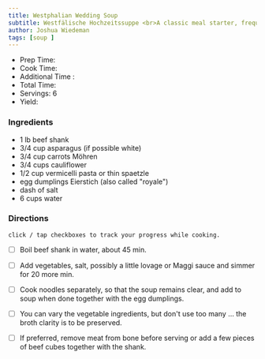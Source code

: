 ```yaml
---
title: Westphalian Wedding Soup
subtitle: Westfälische Hochzeitssuppe <br>A classic meal starter, frequently served at weddings and Sunday dinners.
author: Joshua Wiedeman
tags: [soup ]
---
```


- Prep Time:
- Cook Time: 
- Additional Time : 
- Total Time: 
- Servings: 6
- Yield: 


### Ingredients

- 1 lb beef shank
- 3/4 cup asparagus (if possible white)
- 3/4 cup carrots Möhren
- 3/4 cups cauliflower
- 1/2 cup vermicelli pasta or thin spaetzle
- egg dumplings Eierstich (also called "royale")
- dash of salt
- 6 cups water



### Directions
`click / tap checkboxes to track your progress while cooking.`

- [ ] Boil beef shank in water, about 45 min. 
- [ ] Add vegetables, salt, possibly a little lovage or Maggi sauce and simmer for 20 more min.
- [ ] Cook noodles separately, so that the soup remains clear, and add to soup when done together with the egg dumplings. 
- [ ] You can vary the vegetable ingredients, but don't use too many … the broth clarity is to be preserved. 
- [ ] If preferred, remove meat from bone before serving or add a few pieces of beef cubes together with the shank.



